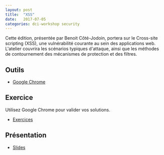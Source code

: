 ```yaml
---
layout: post
title:  "XSS"
date:   2017-07-05
categories: dci-workshop security
---
```


Cette édition, présentée par Benoit Côté-Jodoin, portera sur le Cross-site scripting (XSS), une vulnérabilité courante au sein des applications web. L'atelier couvrira les scénarios typiques d'attaque, ainsi que les méthodes de contournement des mécanismes de protection et des filtres.

## Outils
- [Google Chrome](https://www.google.com/chrome/browser/desktop/index.html)

## Exercice
Utilisez Google Chrome pour valider vos solutions.

- [Exercices](http://xss.workshop.dciets.com/)

## Présentation
- [Slides](https://docs.google.com/presentation/d/1BvIzR4xORoxQWZ--KlPC-2Q1qcAYOx0OUMJAlZjRJds/edit?usp=sharing)
